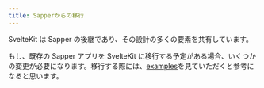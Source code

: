 ```yaml
---
title: Sapperからの移行
---
```


SvelteKit は Sapper の後継であり、その設計の多くの要素を共有しています。

もし、既存の Sapper アプリを SvelteKit に移行する予定がある場合、いくつかの変更が必要になります。移行する際には、[examples](https://github.com/sveltejs/kit/tree/master/examples)を見ていただくと参考になると思います。
